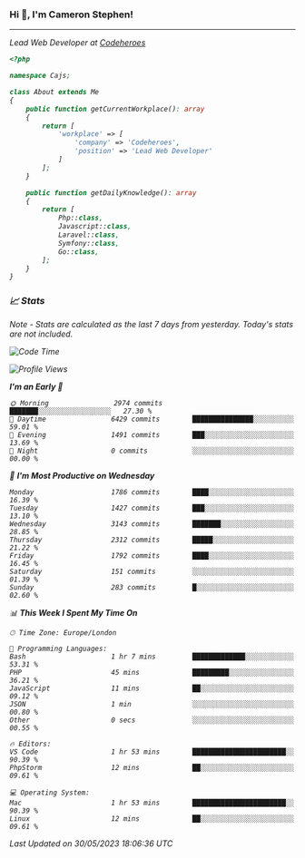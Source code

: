 ### Hi 👋, I'm Cameron Stephen!
<hr>
<p><em>Lead Web Developer at <a href="https://codeheroes.co.uk">Codeheroes</a></p>


```php
<?php

namespace Cajs;

class About extends Me
{
    public function getCurrentWorkplace(): array
    {
        return [
            'workplace' => [
                'company' => 'Codeheroes',
                'position' => 'Lead Web Developer'
            ]
        ];
    }

    public function getDailyKnowledge(): array
    {
        return [
            Php::class,
            Javascript::class,
            Laravel::class,
            Symfony::class,
            Go::class,
        ];
    }
}
```

### 📈 Stats
<p><em>Note - Stats are calculated as the last 7 days from yesterday. Today's stats are not included.</em></p>


<!--START_SECTION:waka-->
![Code Time](http://img.shields.io/badge/Code%20Time-3%2C397%20hrs%2042%20mins-blue)

![Profile Views](http://img.shields.io/badge/Profile%20Views-1-blue)

**I'm an Early 🐤** 

```text
🌞 Morning                2974 commits        ███████░░░░░░░░░░░░░░░░░░   27.30 % 
🌆 Daytime                6429 commits        ███████████████░░░░░░░░░░   59.01 % 
🌃 Evening                1491 commits        ███░░░░░░░░░░░░░░░░░░░░░░   13.69 % 
🌙 Night                  0 commits           ░░░░░░░░░░░░░░░░░░░░░░░░░   00.00 % 
```
📅 **I'm Most Productive on Wednesday** 

```text
Monday                   1786 commits        ████░░░░░░░░░░░░░░░░░░░░░   16.39 % 
Tuesday                  1427 commits        ███░░░░░░░░░░░░░░░░░░░░░░   13.10 % 
Wednesday                3143 commits        ███████░░░░░░░░░░░░░░░░░░   28.85 % 
Thursday                 2312 commits        █████░░░░░░░░░░░░░░░░░░░░   21.22 % 
Friday                   1792 commits        ████░░░░░░░░░░░░░░░░░░░░░   16.45 % 
Saturday                 151 commits         ░░░░░░░░░░░░░░░░░░░░░░░░░   01.39 % 
Sunday                   283 commits         █░░░░░░░░░░░░░░░░░░░░░░░░   02.60 % 
```


📊 **This Week I Spent My Time On** 

```text
🕑︎ Time Zone: Europe/London

💬 Programming Languages: 
Bash                     1 hr 7 mins         █████████████░░░░░░░░░░░░   53.31 % 
PHP                      45 mins             █████████░░░░░░░░░░░░░░░░   36.21 % 
JavaScript               11 mins             ██░░░░░░░░░░░░░░░░░░░░░░░   09.12 % 
JSON                     1 min               ░░░░░░░░░░░░░░░░░░░░░░░░░   00.80 % 
Other                    0 secs              ░░░░░░░░░░░░░░░░░░░░░░░░░   00.55 % 

🔥 Editors: 
VS Code                  1 hr 53 mins        ███████████████████████░░   90.39 % 
PhpStorm                 12 mins             ██░░░░░░░░░░░░░░░░░░░░░░░   09.61 % 

💻 Operating System: 
Mac                      1 hr 53 mins        ███████████████████████░░   90.39 % 
Linux                    12 mins             ██░░░░░░░░░░░░░░░░░░░░░░░   09.61 % 
```


 Last Updated on 30/05/2023 18:06:36 UTC
<!--END_SECTION:waka-->
